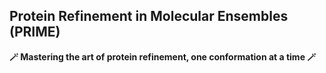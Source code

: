 ## Protein Refinement in Molecular Ensembles (PRIME)
**🪄 Mastering the art of protein refinement, one conformation at a time 🪄**
